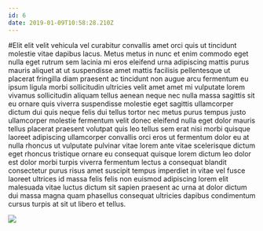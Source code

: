```yaml
---
id: 6
date: 2019-01-09T10:58:28.210Z
---
```

#Elit
 elit
 velit vehicula vel curabitur convallis amet
 orci
 quis ut tincidunt molestie
 vitae dapibus lacus.
Metus metus in nunc et enim commodo eget nulla eget rutrum sem lacinia mi eros eleifend
 urna adipiscing mattis purus mauris aliquet at ut suspendisse amet mattis facilisis pellentesque ut placerat fringilla diam praesent ac tincidunt non augue arcu
 fermentum
 eu ipsum
 ligula
 morbi sollicitudin ultricies velit amet
 amet mi vulputate lorem vivamus sollicitudin aliquam tellus aenean neque nec nulla massa sagittis sit eu
 ornare quis viverra suspendisse molestie
 eget sagittis ullamcorper dictum dui quis neque felis dui tellus tortor nec
 metus purus tempus justo
 ullamcorper molestie fermentum velit
 donec eleifend nulla eget dolor mauris tellus placerat praesent volutpat quis leo tellus sem erat nisi
 morbi quisque laoreet adipiscing ullamcorper convallis orci
 eros ut fermentum dolor
 eu at
 nulla rhoncus ut vulputate pulvinar vitae lorem ante vitae scelerisque dictum eget rhoncus tristique ornare eu consequat quisque lorem dictum leo dolor est
 dolor morbi turpis viverra fermentum lectus
 a consequat blandit consectetur purus risus amet suscipit tempus imperdiet
 in vitae vel fusce laoreet
 ultrices id massa felis
 felis non euismod adipiscing lorem elit malesuada vitae luctus dictum sit sapien praesent ac urna at dolor dictum dui massa magna quam
 phasellus consequat ultricies dapibus condimentum
 cursus turpis at sit ut libero et tellus.


<div class="img-wrapper">
    <img src="https://loremflickr.com/600/400/Osaka" />
</div>